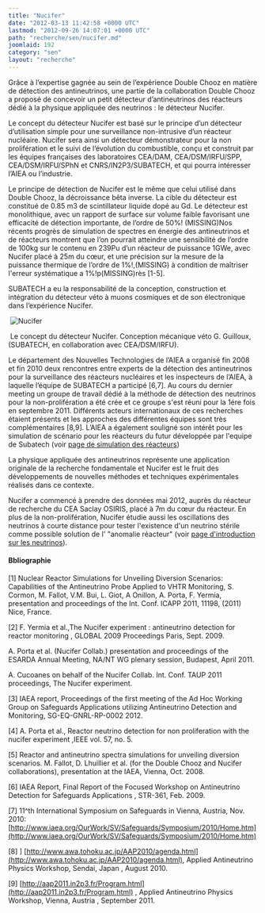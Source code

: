 ```yaml
---
title: "Nucifer"
date: "2012-03-13 11:42:58 +0000 UTC"
lastmod: "2012-09-26 14:07:01 +0000 UTC"
path: "recherche/sen/nucifer.md"
joomlaid: 192
category: "sen"
layout: "recherche"
---
```

Grâce à l’expertise gagnée au sein de l’expérience Double Chooz en matière de détection des antineutrinos, une partie de la collaboration Double Chooz a proposé de concevoir un petit détecteur d’antineutrinos des réacteurs dédié à la physique appliquée des neutrinos : le détecteur Nucifer.

Le concept du détecteur Nucifer est basé sur le principe d’un détecteur d’utilisation simple pour une surveillance non-intrusive d’un réacteur nucléaire. Nucifer sera ainsi un détecteur démonstrateur pour la non prolifération et le suivi de l’évolution du combustible, conçu et construit par les équipes françaises des laboratoires CEA/DAM, CEA/DSM/IRFU/SPP, CEA/DSM/IRFU/SPhN et CNRS/IN2P3/SUBATECH, et qui pourra intéresser l’AIEA ou l’industrie.

Le principe de détection de Nucifer est le même que celui utilisé dans Double Chooz, la décroissance bêta inverse. La cible du détecteur est constitué de 0.85 m3 de scintillateur liquide dopé au Gd. Le détecteur est monolithique, avec un rapport de surface sur volume faible favorisant une efficacité de détection importante, de l’ordre de 50%! (MISSING)Nos récents progrès de simulation de spectres en énergie des antineutrinos et de réacteurs montrent que l’on pourrait atteindre une sensibilité de l’ordre de 100kg sur le contenu en 239Pu d’un réacteur de puissance 1GWe, avec Nucifer placé à 25m du cœur, et une précision sur la mesure de la puissance thermique de l’ordre de 1%!,(MISSING) à condition de maîtriser l'erreur systématique a 1%!p(MISSING)rès \[1-5\].  

SUBATECH a eu la responsabilité de la conception, construction et intégration du détecteur véto à muons cosmiques et de son électronique dans l’expérience Nucifer.

 ![Nucifer](images/Recherche/Erdre/Nucifer.png)

 Le concept du détecteur Nucifer. Conception mécanique véto G. Guilloux, (SUBATECH, en collaboration avec CEA/DSM/IRFU).

Le département des Nouvelles Technologies de l’AIEA a organisé fin 2008 et fin 2010 deux rencontres entre experts de la détection des antineutrinos pour la surveillance des réacteurs nucléaires et les inspecteurs de l’AIEA, à laquelle l’équipe de SUBATECH a participé \[6,7\]. Au cours du dernier meeting un groupe de travail dédié à la méthode de détection des neutrinos pour la non-prolifération a été crée et ce groupe s'est réuni pour la 1ére fois en septembre 2011. Différents acteurs internationaux de ces recherches étaient présents et les approches des différentes équipes sont très complémentaires \[8,9\]. L’AIEA a également souligné son intérêt pour les simulation de scénario pour les réacteurs du futur développée par l'equipe de Subatech (voir [page de simulation des réacteurs](recherche/sen/simulation-reacteurs.md))

La physique appliquée des antineutrinos représente une application originale de la recherche fondamentale et Nucifer est le fruit des développements de nouvelles méthodes et techniques expérimentales réalisés dans ce contexte.

Nucifer a commencé à prendre des données mai 2012, auprès du réacteur de recherche du CEA Saclay OSIRIS, placé à 7m du cœur du réacteur. En plus de la non-prolifération, Nucifer étudie aussi les oscillations des neutrinos à courte distance pour tester l'existence d'un neutrino stérile comme possible solution de l' "anomalie réacteur" (voir [page d'introduction sur les neutrinos](recherche/sen/physique-des-neutrinos.md)).

#### Bbliographie

\[1\] Nuclear Reactor Simulations for Unveiling Diversion Scenarios: Capabilities of the Antineutrino Probe Applied to VHTR Monitoring, S. Cormon, M. Fallot, V.M. Bui, L. Giot, A Onillon, A. Porta, F. Yermia, presentation and proceedings of the Int. Conf. ICAPP 2011, 11198, (2011) Nice, France.

\[2\] F. Yermia et al.,The Nucifer experiment : antineutrino detection for reactor monitoring , GLOBAL 2009 Proceedings Paris, Sept. 2009.

A. Porta et al. (Nucifer Collab.) presentation and proceedings of the ESARDA Annual Meeting, NA/NT WG plenary session, Budapest, April 2011.

A. Cucoanes on behalf of the Nucifer Collab. Int. Conf. TAUP 2011 proceedings, The Nucifer experiment.

\[3\] IAEA report, Proceedings of the first meeting of the Ad Hoc Working Group on Safeguards Applications utilizing Antineutrino Detection and Monitoring, SG-EQ-GNRL-RP-0002 2012.

\[4\] A. Porta et al., Reactor neutrino detection for non proliferation with the nucifer experiment ,IEEE vol. 57, no. 5.

\[5\] Reactor and antineutrino spectra simulations for unveiling diversion scenarios. M. Fallot, D. Lhuillier et al. (for the Double Chooz and Nucifer collaborations), presentation at the IAEA, Vienna, Oct. 2008.

\[6\] IAEA Report, Final Report of the Focused Workshop on Antineutrino Detection for Safeguards Applications , STR-361, Feb. 2009.

\[7\] 11^th International Symposium on Safeguards in Vienna, Austria, Nov. 2010: [http://www.iaea.org/OurWork/SV/Safeguards/Symposium/2010/Home.htm](http://www.iaea.org/OurWork/SV/Safeguards/Symposium/2010/Home.htm)

\[8\] \] [http://www.awa.tohoku.ac.jp/AAP2010/agenda.html](http://www.awa.tohoku.ac.jp/AAP2010/agenda.html), Applied Antineutrino Physics Workshop, Sendai, Japan , August 2010.

\[9\] [](http://aap2011.in2p3.fr/Program.html) [http://aap2011.in2p3.fr/Program.html](http://aap2011.in2p3.fr/Program.html) , Applied Antineutrino Physics Workshop, Vienna, Austria , September 2011.
